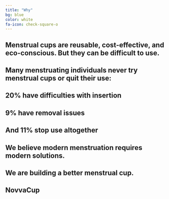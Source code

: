 ```yaml
---
title: "Why"
bg: blue
color: white
fa-icon: check-square-o
---
```


## Menstrual cups are reusable, cost-effective, and eco-conscious. But they can be difficult to use.
##     

## Many menstruating individuals never try menstrual cups or quit their use:
## 20% have difficulties with insertion
## 9% have removal issues
## And 11% stop use altogether
##    

## We believe modern menstruation requires modern solutions.
## We are building a better menstrual cup.
## NovvaCup
  
  

